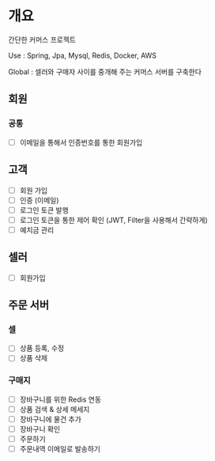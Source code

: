 # 개요
간단한 커머스 프로젝트

Use : Spring, Jpa, Mysql, Redis, Docker, AWS

Global : 셀러와 구매자 사이를 중개해 주는 커머스 서버를 구축한다

## 회원
### 공통
- [ ] 이메일을 통해서 인증번호를 통한 회원가입

## 고객
- [ ] 회원 가입
- [ ] 인증 (이메일)
- [ ] 로그인 토큰 발행
- [ ] 로그인 토큰을 통한 제어 확인 (JWT, Filter을 사용해서 간략하게)
- [ ] 예치금 관리

## 셀러
- [ ] 회원가입

## 주문 서버 
### 셀
- [ ] 상품 등록, 수정
- [ ] 상품 삭제
      
### 구매지
- [ ] 장바구니를 위한 Redis 연동
- [ ] 상품 검색 & 상세 메세지
- [ ] 장바구니에 물건 추가
- [ ] 장바구니 확인
- [ ] 주문하기
- [ ] 주문내역 이메일로 발송하기

